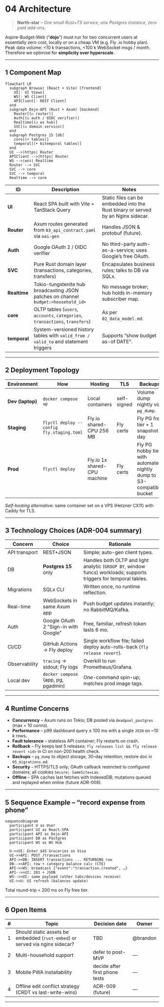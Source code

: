# 04 Architecture

> **North-star** – *One small Rust+TS service, one Postgres instance, zero paid add-ons.*

Aspire-Budget-Web (“**dojo**”) must run for two concurrent users at essentially zero cost, locally or on a cheap VM (e.g. Fly .io hobby plan).  
Peak data volume: <10 k transactions, <100 k WebSocket msgs / month.  
Therefore we optimise for **simplicity over hyperscale**.

---

## 1  Component Map

```mermaid
flowchart LR
  subgraph Browser (React + Vite) [frontend]
    UI[♢ UI Views]
    WS[♢ WS Client]
    APIClient[♢ REST Client]
  end
  subgraph Dojo-API (Rust + Axum) [backend]
    Router[(◻ router)]
    Auth[(◻ auth / OIDC verifier)]
    Realtime[(◻ ws hub)]
    SVC[(◻ domain service)]
  end
  subgraph Postgres 15 [db]
    core[(• tables)]
    temporal[(• bitemporal tables)]
  end
  UI -->|https| Router
  APIClient -->|https| Router
  WS -->|wss| Realtime
  Router --> SVC
  SVC --> core
  SVC --> temporal
  Realtime --> core
```

| ID | Description | Notes |
|----|-------------|-------|
| **UI** | React SPA built with Vite + TanStack Query | Static files can be embedded into the Rust binary or served by an Nginx sidecar. |
| **Router** | Axum routes generated from `03_api_contract.yaml` via `oai-gen` | Handles JSON & protobuf (future). |
| **Auth** | Google OAuth 2 / OIDC verifier | No third-party auth-as-a-service; uses Google’s free OAuth. |
| **SVC** | Pure Rust domain layer (transactions, categories, transfers) | Encapsulates business rules; talks to DB via SQLx. |
| **Realtime** | Tokio-tungstenite hub broadcasting JSON patches on channel `budget:<household_id>` | No message broker; hub holds in-memory subscriber map. |
| **core** | OLTP tables (`users`, `accounts`, `categories`, `transactions`, `transfers`) | As per `02_data_model.md`. |
| **temporal** | System-versioned history tables with `valid_from / valid_to` and statement triggers | Supports “show budget as-of DATE”. |

---

## 2  Deployment Topology

| Environment | How | Hosting | TLS | Backups |
|-------------|-----|---------|-----|---------|
| **Dev (laptop)** | `docker compose up` | Local containers | self-signed | Volume dump nightly via `pg_dump`. |
| **Staging** | `flyctl deploy --config fly.staging.toml` | Fly.io shared-CPU 256 MB | Fly certs | Fly PG free tier + 1 snapshot / day |
| **Prod** | `flyctl deploy` | Fly.io 1x shared-CPU machine | Fly certs | Fly PG hobby tier with automated nightly dump to S3-compatible bucket |

*Self-hosting alternative*: same container set on a VPS (Hetzner CX11) with Caddy for TLS.

---

## 3  Technology Choices (ADR-004 summary)

| Concern | Choice | Rationale |
|---------|--------|-----------|
| API transport | REST+JSON | Simple; auto-gen client types. |
| DB | **Postgres 15** only | Handles both OLTP and light analytic (`GROUP BY`, window funcs) workloads; supports triggers for temporal tables. |
| Migrations | SQLx CLI | Written once, no runtime reflection. |
| Real-time | WebSockets in same Axum app | Push budget updates instantly; no RabbitMQ/Kafka. |
| Auth | Google OAuth 2 “Sign-in with Google” | Free, familiar, refresh token lasts 6 mo. |
| CI/CD | GitHub Actions → Fly deploy | Single workflow file; failed deploy auto-rolls-back (`fly release revert`). |
| Observability | `tracing` → stdout; Fly logs | Overkill to run Prometheus/Grafana. |
| Local dev | `docker compose` (app, pg, pgadmin) | One-command spin-up; matches prod image tags. |

---

## 4  Runtime Concerns

* **Concurrency** – Axum runs on Tokio; DB pooled via `deadpool_postgres` (max = 10 conns).  
* **Performance** – p99 dashboard query ≤ 100 ms with a single `JOIN` on ~10 k rows.  
* **Fault tolerance** – stateless API container; Fly restarts on crash.  
* **Rollback** – Fly keeps last 5 releases; `fly releases list && fly release revert <id>` in CI on non-200 health check.  
* **Backups** – `pg_dump` to object storage, 30-day retention; restore doc in `05_migrations.md`.  
* **Security** – HTTPS/TLS only; OAuth callback restricted to configured domains; all cookies `Secure; SameSite=Lax`.  
* **Offline** – SPA caches last fetches with IndexedDB; mutations queued and replayed when online (future ADR-008).

---

## 5  Sequence Example – “record expense from phone”

```mermaid
sequenceDiagram
  participant U as User
  participant UI as React-SPA
  participant API as Dojo-API
  participant DB as Postgres
  participant WS as WS Hub

  U->>UI: Enter $45 Groceries on Visa
  UI->>API: POST /transactions
  API->>DB: INSERT transactions ... RETURNING row
  DB-->>API: row + category balance calc (CTE)
  API->>WS: broadcast {"event":"transaction.created", …}
  API-->>UI: 201 + JSON
  WS-->>UI: same payload (other tabs/devices receive)
  UI->>U: UI refresh (balances update)
```

Total round-trip < 200 ms on Fly free tier.

---

## 6  Open Items

| # | Topic | Decision date | Owner |
|---|-------|---------------|-------|
| 1 | Should static assets be embedded (`rust-embed`) or served via nginx sidecar? | TBD | @brandon |
| 2 | Multi-household support | defer to post-MVP | — |
| 3 | Mobile PWA installability | decide after first phone tests | — |
| 4 | Offline edit conflict strategy (CRDT vs last-write-wins) | ADR-009 (future) | — |

---


